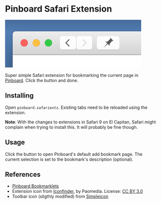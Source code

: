# Pinboard Safari Extension

![Screenshot Pinboard Safari extension](screenshot.png)

Super simple Safari extension for bookmarking the current page in [Pinboard](https://pinboard.in). Click the button and done.

## Installing

Open `pinboard.safariextz`. Existing tabs need to be reloaded using the extension.

**Note**: With the changes to extensions in Safari 9 on El Capitan, Safari might complain when trying to install this. It will probably be fine though.

## Usage

Click the button to open Pinboard's default add bookmark page. The current selection is set to the bookmark's description (optional).

## References

* [Pinboard Bookmarklets](https://pinboard.in/howto/)
* Extension icon from [Iconfinder](https://www.iconfinder.com), by Paomedia. License: [CC BY 3.0](http://creativecommons.org/licenses/by/3.0/)
* Toolbar icon (sligthly modified) from [Simpleicon](http://simpleicon.com/license-agreement/)
